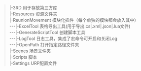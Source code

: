 >|-3RD               用于存放第三方库<br>
|-Resources         资源文件夹<br>
|-ReunionMovement   模块化插件（每个单独的模块都会放入其中）<br>
---|-ExcelTool   表格导出工具(用于导出.cs|.xml|.json|.lua文件)<br>
---|-GenerateScriptTool    创建脚本工具<br>
---|-LogTool     日志工具，集成了宏命令可开启和关闭Log<br>
---|-OpenPath    打开指定路径文件夹<br>
|-Scenes            场景文件夹<br>
|-Scripts           脚本<br>
|-Settings          URP配置文件<br>